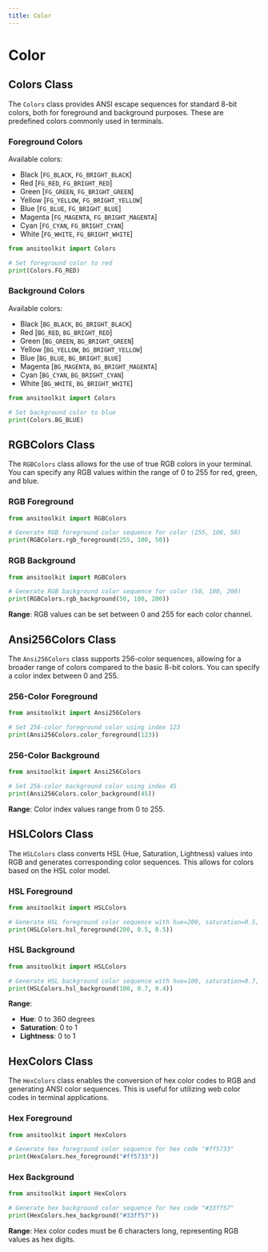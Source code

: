```yaml
---
title: Color
---
```


# Color

## Colors Class

The `Colors` class provides ANSI escape sequences for standard 8-bit colors, both for foreground and background purposes. These are predefined colors commonly used in terminals.

### Foreground Colors

Available colors:
- Black [`FG_BLACK`, `FG_BRIGHT_BLACK`]
- Red [`FG_RED`, `FG_BRIGHT_RED`]
- Green [`FG_GREEN`, `FG_BRIGHT_GREEN`]
- Yellow [`FG_YELLOW`, `FG_BRIGHT_YELLOW`]
- Blue [`FG_BLUE`, `FG_BRIGHT_BLUE`]
- Magenta [`FG_MAGENTA`, `FG_BRIGHT_MAGENTA`]
- Cyan [`FG_CYAN`, `FG_BRIGHT_CYAN`]
- White [`FG_WHITE`, `FG_BRIGHT_WHITE`]

```python
from ansitoolkit import Colors

# Set foreground color to red
print(Colors.FG_RED)
```

### Background Colors

Available colors:
- Black [`BG_BLACK`, `BG_BRIGHT_BLACK`]
- Red [`BG_RED`, `BG_BRIGHT_RED`]
- Green [`BG_GREEN`, `BG_BRIGHT_GREEN`]
- Yellow [`BG_YELLOW`, `BG_BRIGHT_YELLOW`]
- Blue [`BG_BLUE`, `BG_BRIGHT_BLUE`]
- Magenta [`BG_MAGENTA`, `BG_BRIGHT_MAGENTA`]
- Cyan [`BG_CYAN`, `BG_BRIGHT_CYAN`]
- White [`BG_WHITE`, `BG_BRIGHT_WHITE`]

```python
from ansitoolkit import Colors

# Set background color to blue
print(Colors.BG_BLUE)
```

## RGBColors Class

The `RGBColors` class allows for the use of true RGB colors in your terminal. You can specify any RGB values within the range of 0 to 255 for red, green, and blue.

### RGB Foreground

```python
from ansitoolkit import RGBColors

# Generate RGB foreground color sequence for color (255, 100, 50)
print(RGBColors.rgb_foreground(255, 100, 50))
```

### RGB Background

```python
from ansitoolkit import RGBColors

# Generate RGB background color sequence for color (50, 100, 200)
print(RGBColors.rgb_background(50, 100, 200))
```

**Range**: RGB values can be set between 0 and 255 for each color channel.

## Ansi256Colors Class

The `Ansi256Colors` class supports 256-color sequences, allowing for a broader range of colors compared to the basic 8-bit colors. You can specify a color index between 0 and 255.

### 256-Color Foreground

```python
from ansitoolkit import Ansi256Colors

# Set 256-color foreground color using index 123
print(Ansi256Colors.color_foreground(123))
```

### 256-Color Background

```python
from ansitoolkit import Ansi256Colors

# Set 256-color background color using index 45
print(Ansi256Colors.color_background(45))
```

**Range**: Color index values range from 0 to 255.

## HSLColors Class

The `HSLColors` class converts HSL (Hue, Saturation, Lightness) values into RGB and generates corresponding color sequences. This allows for colors based on the HSL color model.

### HSL Foreground

```python
from ansitoolkit import HSLColors

# Generate HSL foreground color sequence with hue=200, saturation=0.5, lightness=0.5
print(HSLColors.hsl_foreground(200, 0.5, 0.5))
```

### HSL Background

```python
from ansitoolkit import HSLColors

# Generate HSL background color sequence with hue=100, saturation=0.7, lightness=0.4
print(HSLColors.hsl_background(100, 0.7, 0.4))
```

**Range**:
- **Hue**: 0 to 360 degrees
- **Saturation**: 0 to 1
- **Lightness**: 0 to 1

## HexColors Class

The `HexColors` class enables the conversion of hex color codes to RGB and generating ANSI color sequences. This is useful for utilizing web color codes in terminal applications.

### Hex Foreground

```python
from ansitoolkit import HexColors

# Generate hex foreground color sequence for hex code "#ff5733"
print(HexColors.hex_foreground("#ff5733"))
```

### Hex Background

```python
from ansitoolkit import HexColors

# Generate hex background color sequence for hex code "#33ff57"
print(HexColors.hex_background("#33ff57"))
```

**Range**: Hex color codes must be 6 characters long, representing RGB values as hex digits.
